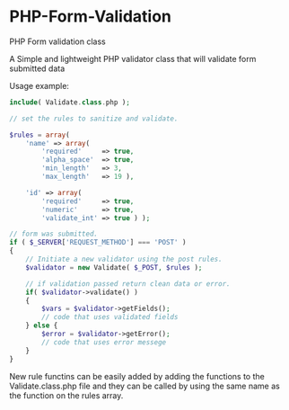PHP-Form-Validation
===================

PHP Form validation class

A Simple and lightweight PHP validator class that will validate form submitted data

Usage example:
```php
include( Validate.class.php );

// set the rules to sanitize and validate.

$rules = array( 
    'name' => array(
        'required'     => true,
        'alpha_space'  => true,
        'min_length'   => 3,
        'max_length'   => 19 ),

    'id' => array(
        'required'     => true,
        'numeric'      => true,
        'validate_int' => true ) );

// form was submitted.
if ( $_SERVER['REQUEST_METHOD'] === 'POST' )
{
    // Initiate a new validator using the post rules.
    $validator = new Validate( $_POST, $rules );

    // if validation passed return clean data or error.
    if( $validator->validate() )
    {
        $vars = $validator->getFields();
        // code that uses validated fields
    } else {
        $error = $validator->getError();
        // code that uses error messege
    }
}
```
New rule functins can be easily added by adding the functions to the Validate.class.php file and they can be called by using the same name as the function on the rules array.
